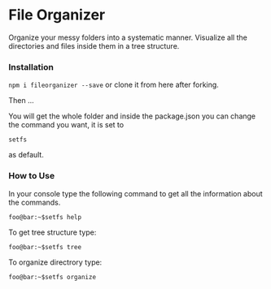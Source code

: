 # File Organizer

Organize your messy folders into a systematic manner.
Visualize all the directories and files inside them in a tree structure.

### Installation

`npm i fileorganizer --save` or clone it from here after forking.

Then ...

You will get the whole folder and inside the package.json you can change the command you want, it is set to

```
setfs

```
as default.


### How to Use

In your console type the following command to get all the information about the commands.

```console
foo@bar:~$setfs help
```

To get tree structure type:

```console
foo@bar:~$setfs tree
```

To organize directrory type:

```console
foo@bar:~$setfs organize
```
